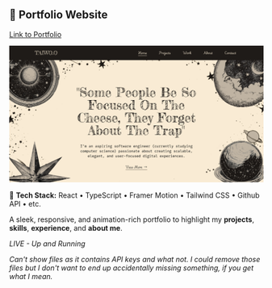 ## 💼 Portfolio Website
[Link to Portfolio](https://portfolio-one-taupe-52.vercel.app/)

![Portfolio thumbnail](./public/website-thumbnail.png "Portfolio thumbnail")


🚀 **Tech Stack:** React • TypeScript • Framer Motion • Tailwind CSS • Github API • etc.

A sleek, responsive, and animation-rich portfolio to highlight my **projects**, **skills**, **experience**, and **about me**.

*LIVE - Up and Running*

*Can't show files as it contains API keys and what not. I could remove those files but I don't want to end up accidentally missing something, if you get what I mean.*
